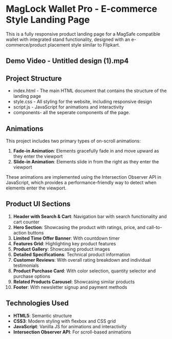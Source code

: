 
# MagLock Wallet Pro - E-commerce Style Landing Page

This is a fully responsive product landing page for a MagSafe compatible wallet with integrated stand functionality, designed with an e-commerce/product placement style similar to Flipkart.


## Demo Video - Untitled design (1).mp4


## Project Structure


- index.html - The main HTML document that contains the structure of the landing page
- style.css - All styling for the website, including responsive design
- script.js - JavaScript for animations and interactivity
- components- all the seperate components of the page.


## Animations

This project includes two primary types of on-scroll animations:

1. **Fade-in Animation**: Elements gracefully fade in and move upward as they enter the viewport
2. **Slide-in Animation**: Elements slide in from the right as they enter the viewport

These animations are implemented using the Intersection Observer API in JavaScript, which provides a performance-friendly way to detect when elements enter the viewport.


## Product UI Sections


1. **Header with Search & Cart**: Navigation bar with search functionality and cart counter
2. **Hero Section**: Showcasing the product with ratings, price, and call-to-action buttons
3. **Limited Time Offer Banner**: With countdown timer
4. **Features Grid**: Highlighting key product features
5. **Product Gallery**: Showcasing product images
6. **Detailed Specifications**: Technical product information
7. **Customer Reviews**: With overall rating breakdown and individual testimonials
8. **Product Purchase Card**: With color selection, quantity selector and purchase options
9. **Related Products Carousel**: Showcasing similar products
10. **Footer**: With newsletter signup and payment methods


## Technologies Used


- **HTML5**: Semantic structure
- **CSS3**: Modern styling with flexbox and CSS grid
- **JavaScript**: Vanilla JS for animations and interactivity
- **Intersection Observer API**: For scroll-based animations
  


